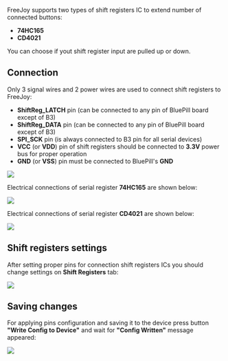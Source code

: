 FreeJoy supports two types of shift registers IC to extend number of connected buttons: 

* **74HC165**
* **CD4021**

You can choose if yout shift register input are pulled up or down.

## Connection

Only 3 signal wires and 2 power wires are used to connect shift registers to FreeJoy:

* **ShiftReg_LATCH** pin (can be connected to any pin of BluePill board except of B3)
* **ShiftReg_DATA** pin (can be connected to any pin of BluePill board except of B3)
* **SPI_SCK** pin (is always connected to B3 pin for all serial devices)
* **VCC** (or **VDD**) pin of shift registers should be connected to **3.3V** power bus for proper operation
* **GND** (or **VSS**) pin must be connected to BluePill's **GND**

![](https://github.com/FreeJoy-Team/FreeJoyConfigurator/blob/master/images/shift_registers/shift_registers_tab.png)

Electrical connections of serial register **74HC165** are shown below:

![](https://github.com/FreeJoy-Team/FreeJoyConfigurator/blob/master/images/shift_registers/74hc165_connection.png)

Electrical connections of serial register **CD4021** are shown below:

![](https://github.com/FreeJoy-Team/FreeJoyConfigurator/blob/master/images/shift_registers/cd4021_connection.jpg)

## Shift registers settings

After setting proper pins for connection shift registers ICs you should change settings on **Shift Registers** tab:

![](https://github.com/FreeJoy-Team/FreeJoyConfigurator/blob/master/images/shift_registers/shift_register_setting.png)

## Saving changes

For applying pins configuration and saving it to the device press button **"Write Config to Device"** and wait for **"Config Written"** message appeared:

![](https://github.com/FreeJoy-Team/FreeJoyConfigurator/blob/master/images/config_written.png)
